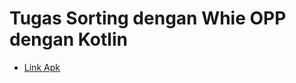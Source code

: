 # Tugas Sorting dengan Whie OPP dengan Kotlin 

- [Link Apk](https://github.com/maspamz/Tugas-Sorting-Android/raw/master/apk/Tugas_sorting.apk)
